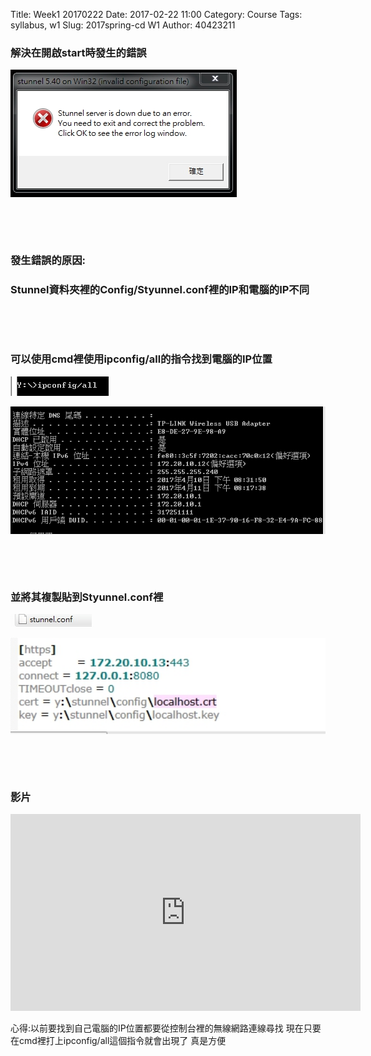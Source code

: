 Title: Week1   20170222
Date: 2017-02-22 11:00
Category: Course
Tags: syllabus, w1
Slug: 2017spring-cd W1
Author: 40423211

<h3>解決在開啟start時發生的錯誤</h3>
<p><img src="../data/1491825695927.png" width="width="50%" height="50%" />
<p><br></p>
<p><br></p>
<h3>發生錯誤的原因:</h3>
<h3>Stunnel資料夾裡的Config/Styunnel.conf裡的IP和電腦的IP不同</h3>
<p><br></p>
<p><br></p>
<h3>可以使用cmd裡使用ipconfig/all的指令找到電腦的IP位置</h3>
<p><img src="../data/1491825725528.png" width="width="50%" height="50%" />
<p><img src="../data/1491825744932.png" width="800" />
<p><br></p>
<p><br></p>
<h3>並將其複製貼到Styunnel.conf裡</h3>
<p><img src="../data/1491825778980.png" width="width="50%" height="50%" />
<p><img src="../data/1491825788615.png" width="800" />
<p><br></p>
<p><br></p>
<h3>影片</h3>
<iframe width="560" height="315" src="https://www.youtube.com/embed/El5B5GbT_JQ" frameborder="0" allowfullscreen></iframe>
<p>心得:以前要找到自己電腦的IP位置都要從控制台裡的無線網路連線尋找
現在只要在cmd裡打上ipconfig/all這個指令就會出現了 真是方便</p>